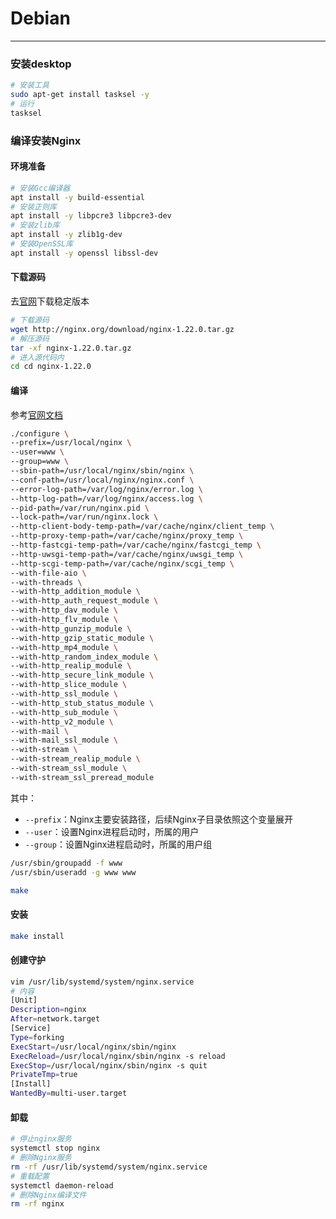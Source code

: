 # Debian

----

### 安装desktop

``` bash
# 安装工具
sudo apt-get install tasksel -y
# 运行
tasksel
```

### 编译安装Nginx

#### 环境准备

```bash
# 安装Gcc编译器
apt install -y build-essential
# 安装正则库
apt install -y libpcre3 libpcre3-dev
# 安装zlib库
apt install -y zlib1g-dev
# 安装OpenSSL库
apt install -y openssl libssl-dev
```

#### 下载源码

去[官网](http://nginx.org/en/download.html)下载稳定版本

```bash
# 下载源码
wget http://nginx.org/download/nginx-1.22.0.tar.gz
# 解压源码
tar -xf nginx-1.22.0.tar.gz
# 进入源代码内
cd cd nginx-1.22.0
```

#### 编译

参考[官网文档](http://nginx.org/en/docs/configure.html)

```bash
./configure \
--prefix=/usr/local/nginx \
--user=www \
--group=www \
--sbin-path=/usr/local/nginx/sbin/nginx \
--conf-path=/usr/local/nginx/nginx.conf \
--error-log-path=/var/log/nginx/error.log \
--http-log-path=/var/log/nginx/access.log \
--pid-path=/var/run/nginx.pid \
--lock-path=/var/run/nginx.lock \
--http-client-body-temp-path=/var/cache/nginx/client_temp \
--http-proxy-temp-path=/var/cache/nginx/proxy_temp \
--http-fastcgi-temp-path=/var/cache/nginx/fastcgi_temp \
--http-uwsgi-temp-path=/var/cache/nginx/uwsgi_temp \
--http-scgi-temp-path=/var/cache/nginx/scgi_temp \
--with-file-aio \
--with-threads \
--with-http_addition_module \
--with-http_auth_request_module \
--with-http_dav_module \
--with-http_flv_module \
--with-http_gunzip_module \
--with-http_gzip_static_module \
--with-http_mp4_module \
--with-http_random_index_module \
--with-http_realip_module \
--with-http_secure_link_module \
--with-http_slice_module \
--with-http_ssl_module \
--with-http_stub_status_module \
--with-http_sub_module \
--with-http_v2_module \
--with-mail \
--with-mail_ssl_module \
--with-stream \
--with-stream_realip_module \
--with-stream_ssl_module \
--with-stream_ssl_preread_module
```

其中：

- `--prefix`：Nginx主要安装路径，后续Nginx子目录依照这个变量展开
- `--user`：设置Nginx进程启动时，所属的用户
- `--group`：设置Nginx进程启动时，所属的用户组

```bash
/usr/sbin/groupadd -f www
/usr/sbin/useradd -g www www
```

```bash
make
```

#### 安装

```bash
make install
```

#### 创建守护

```bash
vim /usr/lib/systemd/system/nginx.service
# 内容
[Unit]
Description=nginx
After=network.target
[Service]
Type=forking
ExecStart=/usr/local/nginx/sbin/nginx
ExecReload=/usr/local/nginx/sbin/nginx -s reload
ExecStop=/usr/local/nginx/sbin/nginx -s quit
PrivateTmp=true
[Install]
WantedBy=multi-user.target
```

#### 卸载

```bash
# 停止nginx服务
systemctl stop nginx
# 删除Nginx服务
rm -rf /usr/lib/systemd/system/nginx.service
# 重载配置
systemctl daemon-reload
# 删除Nginx编译文件
rm -rf nginx
```

